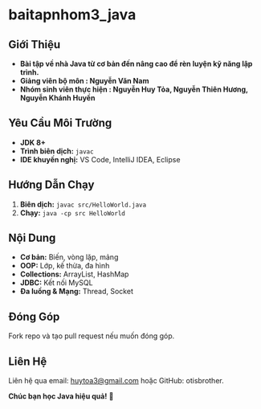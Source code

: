 # baitapnhom3_java

## Giới Thiệu
- **Bài tập về nhà Java từ cơ bản đến nâng cao để rèn luyện kỹ năng lập trình.**
- **Giảng viên bộ môn : Nguyễn Văn Nam**
- **Nhóm sinh viên thực hiện : Nguyễn Huy Tỏa, Nguyễn Thiên Hương, Nguyễn Khánh Huyền**                     

## Yêu Cầu Môi Trường
- **JDK 8+**
- **Trình biên dịch:** `javac`
- **IDE khuyến nghị:** VS Code, IntelliJ IDEA, Eclipse

## Hướng Dẫn Chạy
1. **Biên dịch:** `javac src/HelloWorld.java`
2. **Chạy:** `java -cp src HelloWorld`

## Nội Dung
- **Cơ bản:** Biến, vòng lặp, mảng
- **OOP:** Lớp, kế thừa, đa hình
- **Collections:** ArrayList, HashMap
- **JDBC:** Kết nối MySQL
- **Đa luồng & Mạng:** Thread, Socket

## Đóng Góp
Fork repo và tạo pull request nếu muốn đóng góp.

## Liên Hệ
Liên hệ qua email: huytoa3@gmail.com hoặc GitHub: otisbrother.

**Chúc bạn học Java hiệu quả!** 🚀

